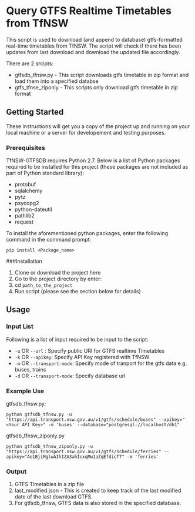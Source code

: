 # Query GTFS Realtime Timetables from TfNSW

This script is used to download (and append to database) gtfs-formatted real-time timetables from TfNSW. The script will check if there has been updates from last download and download the updated file accordingly.

There are 2 srcipts:

* gtfsdb_tfnsw.py - This script downloads gtfs timetable in zip format and load them into a specified databse
* gtfs_tfnse_ziponly - This scripts only download gtfs timetable in zip format 


## Getting Started
 These instructions will get you a copy of the project up and running on your local machine or a server for developement and testing purposes.
 
### Prerequisites
TfNSW-GTFSDB requires Python 2.7. Below is a list of Python packages required to be installed for this project (these packages are not included as part of Python standard library):

* protobuf
* sqlalchemy
* pytz
* psycopg2
* python-dateutil
* pathlib2
* request


To install the aforementioned python packages, enter the following command in the command prompt:

```
pip install <Package_name>
```

###Installation


1. Clone or download the project here
2. Go to the project directory by enter:
3. cd ```path_to_the_project```
4. Run script (please see the section below for details)

## Usage

### Input List
Following is a list of input required to be input to the script:

* `-u` OR `--url` : Specify public URI for GTFS realtime Timetables 
* `-k` OR `--apikey`: Specify API Key registered with TfNSW
* `-m` OR `--transport-mode`: Specify mode of tranport for the gtfs data e.g. buses, trains
* `-d` OR `--transport-mode`: Specify database url


### Example Use


gtfsdb_tfnsw.py:

```
python gtfsdb_tfnsw.py -u "https://api.transport.nsw.gov.au/v1/gtfs/schedule/buses" --apikey="<Your API Key>" -m 'buses' --database="postgresql://localhost/db1"
```

gtfsdb_tfnsw\_ziponly.py

```
python gtfsdb_tfnsw_ziponly.py -u "https://api.transport.nsw.gov.au/v1/gtfs/schedule/ferries" --apikey="Ae1BjiMglwAIhIZA3ahIsxqMw1aZqEfdicT7" -m 'ferries'
```
   

### Output
1. GTFS Timetables in a zip file
2. last_modified.json - This is created to keep track of the last modified date of the last download GTFS.
3. For gtfsdb_tfnsw, GTFS data is also stored in the specified database.







